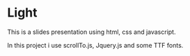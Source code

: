 Light
====

This is a slides presentation using html, css and javascript.

In this project i use scrollTo.js, Jquery.js and some TTF fonts.